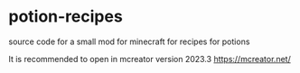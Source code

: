 # potion-recipes
source code for a small mod for minecraft for recipes for potions

It is recommended to open in mcreator version 2023.3
https://mcreator.net/
